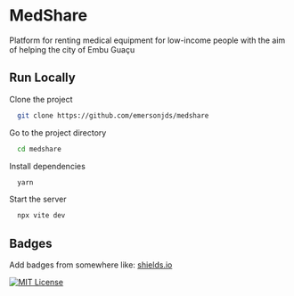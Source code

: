 # MedShare

Platform for renting medical equipment for low-income people with the aim of helping the city of Embu Guaçu


## Run Locally

Clone the project

```bash
  git clone https://github.com/emersonjds/medshare
```

Go to the project directory

```bash
  cd medshare
```

Install dependencies

```bash
  yarn
```

Start the server

```bash
  npx vite dev
```


## Badges

Add badges from somewhere like: [shields.io](https://shields.io/)

[![MIT License](https://img.shields.io/badge/License-MIT-green.svg)](https://choosealicense.com/licenses/mit/)
